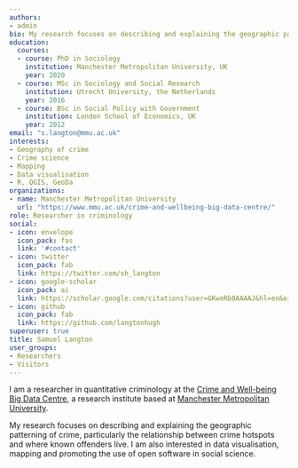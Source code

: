 ```yaml
---
authors:
- admin
bio: My research focuses on describing and explaining the geographic patterning of crime, particularly the relationship between crime hotspots and where known offenders live. I am also interested in data visualisation, mapping and promoting the use of open software in social science.
education:
  courses:
  - course: PhD in Sociology
    institution: Manchester Metropolitan University, UK
    year: 2020
  - course: MSc in Sociology and Social Research
    institution: Utrecht University, the Netherlands
    year: 2016
  - course: BSc in Social Policy with Government
    institution: London School of Economics, UK
    year: 2012
email: "s.langton@mmu.ac.uk"
interests:
- Geography of crime
- Crime science
- Mapping
- Data visualisation
- R, QGIS, GeoDa
organizations:
- name: Manchester Metropolitan University
  url: "https://www.mmu.ac.uk/crime-and-wellbeing-big-data-centre/"
role: Researcher in criminology
social:
- icon: envelope
  icon_pack: fas
  link: '#contact'
- icon: twitter
  icon_pack: fab
  link: https://twitter.com/sh_langton
- icon: google-scholar
  icon_pack: ai
  link: https://scholar.google.com/citations?user=GKweRb8AAAAJ&hl=en&oi=ao
- icon: github
  icon_pack: fab
  link: https://github.com/langtonhugh
superuser: true
title: Samuel Langton
user_groups:
- Researchers
- Visitors
---
```


I am a researcher in quantitative criminology at the [Crime and Well-being Big Data Centre](https://www.mmu.ac.uk/crime-and-wellbeing-big-data-centre/), a research institute based at [Manchester Metropolitan University](https://www.mmu.ac.uk/).

My research focuses on describing and explaining the geographic patterning of crime, particularly the relationship between crime hotspots and where known offenders live. I am also interested in data visualisation, mapping and promoting the use of open software in social science.
